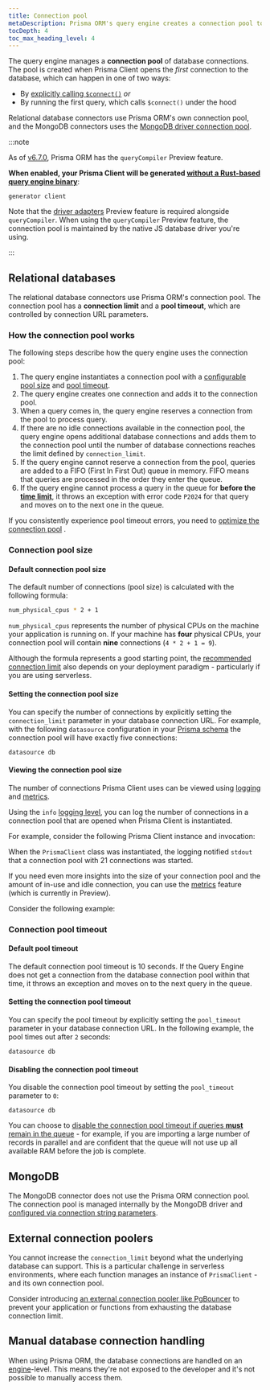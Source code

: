 ```yaml
---
title: Connection pool
metaDescription: Prisma ORM's query engine creates a connection pool to store and manage database connections.
tocDepth: 4
toc_max_heading_level: 4
---
```


The query engine manages a **connection pool** of database connections. The pool is created when Prisma Client opens the _first_ connection to the database, which can happen in one of two ways:

- By [explicitly calling `$connect()`](/orm/prisma-client/setup-and-configuration/databases-connections/connection-management#connect) _or_
- By running the first query, which calls `$connect()` under the hood

Relational database connectors use Prisma ORM's own connection pool, and the MongoDB connectors uses the [MongoDB driver connection pool](https://github.com/mongodb/specifications/blob/master/source/connection-monitoring-and-pooling/connection-monitoring-and-pooling.rst).

:::note

As of [v6.7.0](https://pris.ly/release/6.7.0), Prisma ORM has the `queryCompiler` Preview feature.

**When enabled, your Prisma Client will be generated [without a Rust-based query engine binary](/orm/prisma-client/setup-and-configuration/no-rust-engine)**:

```prisma
generator client 
```

Note that the [driver adapters](/orm/overview/databases/database-drivers#driver-adapters) Preview feature is required alongside `queryCompiler`. When using the `queryCompiler` Preview feature, the connection pool is maintained by the native JS database driver you're using.

:::

## Relational databases

The relational database connectors use Prisma ORM's connection pool. The connection pool has a **connection limit** and a **pool timeout**, which are controlled by connection URL parameters.

### How the connection pool works

The following steps describe how the query engine uses the connection pool:

1. The query engine instantiates a connection pool with a [configurable pool size](#setting-the-connection-pool-size) and [pool timeout](#setting-the-connection-pool-timeout).
1. The query engine creates one connection and adds it to the connection pool.
1. When a query comes in, the query engine reserves a connection from the pool to process query.
1. If there are no idle connections available in the connection pool, the query engine opens additional database connections and adds them to the connection pool until the number of database connections reaches the limit defined by `connection_limit`.
1. If the query engine cannot reserve a connection from the pool, queries are added to a FIFO (First In First Out) queue in memory. FIFO means that queries are processed in the order they enter the queue.
1. If the query engine cannot process a query in the queue for **before the [time limit](#default-pool-timeout)**, it throws an exception with error code `P2024` for that query and moves on to the next one in the queue.

If you consistently experience pool timeout errors, you need to [optimize the connection pool](/orm/prisma-client/setup-and-configuration/databases-connections#optimizing-the-connection-pool) .

### Connection pool size

#### Default connection pool size

The default number of connections (pool size) is calculated with the following formula:

```bash
num_physical_cpus * 2 + 1
```

`num_physical_cpus` represents the number of physical CPUs on the machine your application is running on. If your machine has **four** physical CPUs, your connection pool will contain **nine** connections (`4 * 2 + 1 = 9`).

Although the formula represents a good starting point, the [recommended connection limit](/orm/prisma-client/setup-and-configuration/databases-connections#recommended-connection-pool-size) also depends on your deployment paradigm - particularly if you are using serverless.

#### Setting the connection pool size

You can specify the number of connections by explicitly setting the `connection_limit` parameter in your database connection URL. For example, with the following `datasource` configuration in your [Prisma schema](/orm/prisma-schema) the connection pool will have exactly five connections:

```prisma
datasource db 
```

#### Viewing the connection pool size

The number of connections Prisma Client uses can be viewed using [logging](/orm/prisma-client/observability-and-logging/logging) and [metrics](/orm/prisma-client/observability-and-logging/metrics).

Using the `info` [logging level](/orm/reference/prisma-client-reference#log-levels), you can log the number of connections in a connection pool that are opened when Prisma Client is instantiated.

For example, consider the following Prisma Client instance and invocation:

When the `PrismaClient` class was instantiated, the logging notified `stdout` that a connection pool with 21 connections was started.

If you need even more insights into the size of your connection pool and the amount of in-use and idle connection, you can use the [metrics](/orm/prisma-client/observability-and-logging/metrics) feature (which is currently in Preview).

Consider the following example:

### Connection pool timeout

#### Default pool timeout

The default connection pool timeout is 10 seconds. If the Query Engine does not get a connection from the database connection pool within that time, it throws an exception and moves on to the next query in the queue.

#### Setting the connection pool timeout

You can specify the pool timeout by explicitly setting the `pool_timeout` parameter in your database connection URL. In the following example, the pool times out after `2` seconds:

```prisma
datasource db 
```

#### Disabling the connection pool timeout

You disable the connection pool timeout by setting the `pool_timeout` parameter to `0`:

```prisma
datasource db 
```

You can choose to [disable the connection pool timeout if queries **must** remain in the queue](/orm/prisma-client/setup-and-configuration/databases-connections#disabling-the-pool-timeout) - for example, if you are importing a large number of records in parallel and are confident that the queue will not use up all available RAM before the job is complete.

## MongoDB

The MongoDB connector does not use the Prisma ORM connection pool. The connection pool is managed internally by the MongoDB driver and [configured via connection string parameters](https://www.mongodb.com/docs/manual/reference/connection-string-options/#connection-pool-options).

## External connection poolers

You cannot increase the `connection_limit` beyond what the underlying database can support. This is a particular challenge in serverless environments, where each function manages an instance of `PrismaClient` - and its own connection pool.

Consider introducing [an external connection pooler like PgBouncer](/orm/prisma-client/setup-and-configuration/databases-connections#pgbouncer) to prevent your application or functions from exhausting the database connection limit.

## Manual database connection handling

When using Prisma ORM, the database connections are handled on an [engine](https://github.com/prisma/prisma-engines)-level. This means they're not exposed to the developer and it's not possible to manually access them.